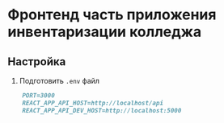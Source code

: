 # Фронтенд часть приложения инвентаризации колледжа

## Настройка

1. Подготовить `.env` файл

```md
    PORT=3000
    REACT_APP_API_HOST=http://localhost/api
    REACT_APP_API_DEV_HOST=http://localhost:5000
```
